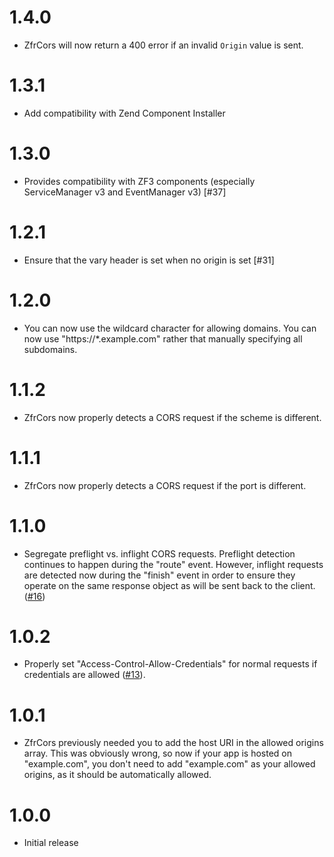 # 1.4.0

- ZfrCors will now return a 400 error if an invalid `Origin` value is sent.

# 1.3.1

- Add compatibility with Zend Component Installer

# 1.3.0

- Provides compatibility with ZF3 components (especially ServiceManager v3 and EventManager v3) [#37]

# 1.2.1

- Ensure that the vary header is set when no origin is set [#31]

# 1.2.0

- You can now use the wildcard character for allowing domains. You can now use "https://*.example.com" rather
that manually specifying all subdomains.

# 1.1.2

- ZfrCors now properly detects a CORS request if the scheme is different.

# 1.1.1

- ZfrCors now properly detects a CORS request if the port is different.

# 1.1.0

- Segregate preflight vs. inflight CORS requests. Preflight detection continues
  to happen during the "route" event. However, inflight requests are detected
  now during the "finish" event in order to ensure they operate on the same
  response object as will be sent back to the client.
  ([#16](https://github.com/zf-fr/zfr-cors/pull/16))

# 1.0.2

- Properly set "Access-Control-Allow-Credentials" for normal requests if credentials are allowed ([#13](https://github.com/zf-fr/zfr-cors/pull/13)).

# 1.0.1

- ZfrCors previously needed you to add the host URI in the allowed origins array. This was obviously wrong, so
now if your app is hosted on "example.com", you don't need to add "example.com" as your allowed origins, as it should
be automatically allowed.

# 1.0.0

- Initial release
